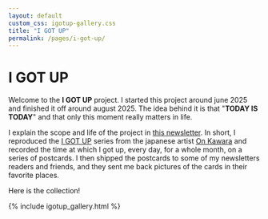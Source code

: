 ```yaml
---
layout: default
custom_css: igotup-gallery.css
title: "I GOT UP"
permalink: /pages/i-got-up/
---
```


# I GOT UP

Welcome to the **I GOT UP** project. I started this project around june 2025 and finished it off around august 2025. The idea behind it is that "**TODAY IS TODAY**" and that only this moment really matters in life.

I explain the scope and life of the project in [this newsletter](https://paolamasuzzo.substack.com/p/oggi-e-oggi).
In short, I reproduced the [I GOT UP](https://flashbak.com/creativity-from-boredom-and-routine-on-kawaras-i-got-up-postcards-1968-1979-418177/)
series from the japanese artist [On Kawara](https://onkawara.co.uk/styled-96/) and recorded the time at which I got up, every day, for a whole month, on a series
of postcards. I then shipped the postcards to some of my newsletters readers and friends, and they sent me back pictures of the cards in their favorite places.

Here is the collection!

<div class="gallery">
  {% include igotup_gallery.html %}
</div>
